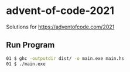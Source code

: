 # advent-of-code-2021

Solutions for https://adventofcode.com/2021

## Run Program

```sh
01 $ ghc -outputdir dist/ -o main.exe main.hs
01 $ ./main.exe
```
